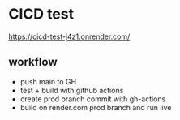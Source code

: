 # CICD test
https://cicd-test-j4z1.onrender.com/

## workflow
- push main to GH
- test + build with github actions
- create prod branch commit with gh-actions
- build on render.com prod branch and run live
